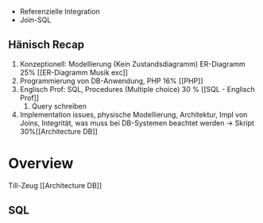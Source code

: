- Referenzielle Integration
- Join-SQL
## Hänisch Recap
1. Konzeptionell: Modellierung (Kein Zustandsdiagramm) ER-Diagramm 25% [[ER-Diagramm Musik exc]]
2. Programmierung von DB-Anwendung, PHP 16% [[PHP]]
3. Englisch Prof: SQL, Procedures (Multiple choice) 30 % [[SQL - Englisch Prof]]
	1. Query schreiben
4. Implementation issues, physische Modellierung, Architektur, Impl von Joins, Integrität, was muss bei DB-Systemen beachtet werden -> Skript 30%[[Architecture DB]]


# Overview
Till-Zeug [[Architecture DB]]
## SQL
